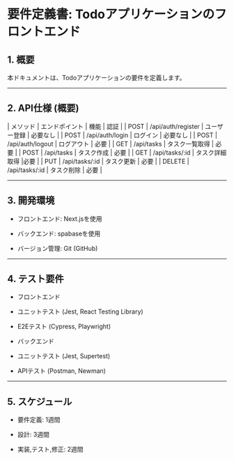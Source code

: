# 要件定義書: Todoアプリケーションのフロントエンド

## 1. 概要

本ドキュメントは、Todoアプリケーションの要件を定義します。

---

## 2. API仕様 (概要)

| メソッド | エンドポイント | 機能 | 認証 |
| POST | /api/auth/register | ユーザー登録 | 必要なし |
| POST | /api/auth/login | ログイン | 必要なし |
| POST | /api/auth/logout | ログアウト | 必要 |
| GET | /api/tasks | タスク一覧取得 | 必要 |
| POST | /api/tasks | タスク作成 | 必要 |
| GET | /api/tasks/:id | タスク詳細取得 |必要 |
| PUT | /api/tasks/:id | タスク更新 | 必要 |
| DELETE | /api/tasks/:id | タスク削除 | 必要 |

---

## 3. 開発環境

- フロントエンド: Next.jsを使用

- バックエンド: spabaseを使用

- バージョン管理: Git (GitHub)

---

## 4. テスト要件

- フロントエンド

 - ユニットテスト (Jest, React Testing Library)

 - E2Eテスト (Cypress, Playwright)

- バックエンド

 - ユニットテスト (Jest, Supertest)

 - APIテスト (Postman, Newman)

---

## 5. スケジュール

- 要件定義: 1週間

- 設計: 3週間

- 実装,テスト,修正: 2週間
